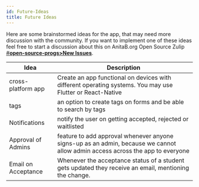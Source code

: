 ```yaml
---
id: Future-Ideas
title: Future Ideas
---
```


Here are some brainstormed ideas for the app, that may need more discussion with the community.
If you want to implement one of these ideas feel free to start a discussion about this on AnitaB.org Open Source Zulip [#**open-source-progs>New Issues**](https://anitab-org.zulipchat.com/#narrow/stream/237907-open-source-progs/topic/New.20Issues).

| Idea                                                  | Description                                                                                                                                                                                                         |
|-------------------------------------------------------|---------------------------------------------------------------------------------------------------------------------------------------------------------------------------------------------------------------------|
| cross-platform app                   | Create an app functional on devices with different operating systems. You may use Flutter or React-Native                        |
| tags                    | an option to create tags on forms and be able to search by tags    |
| Notifications                    | notify the user on getting accepted, rejected or waitlisted    |
| Approval of Admins               | feature to add approval whenever anyone signs-up as an admin, because we cannot allow admin access across the app to everyone   |
| Email on Acceptance        | Whenever the acceptance status of a student gets updated they receive an email, mentioning the change.  |

